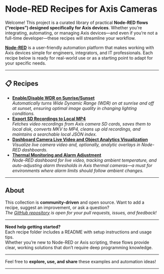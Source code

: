 # Node-RED Recipes for Axis Cameras

Welcome! This project is a curated library of practical **Node-RED flows (“recipes”) designed specifically for Axis devices**. Whether you’re integrating, automating, or managing Axis devices—and even if you’re not a full-time developer—these recipes will streamline your workflow.

**[Node-RED](https://nodered.org/)** is a user-friendly automation platform that makes working with Axis devices simple for engineers, integrators, and IT professionals. Each recipe below is ready for real-world use or as a starting point to adapt for your specific needs.

***

## 📋 Recipes

- **[Enable/Disable WDR on Sunrise/Sunset](recipes/sunrise-sunset/README.md)**  
  _Automatically turns Wide Dynamic Range (WDR) on at sunrise and off at sunset, ensuring optimal image quality in changing lighting conditions._
- **[Export SD Recordings to Local MP4](recipes/export-SD-recordings-to-local-MP4/README.md)**  
  _Fetches video recordings from Axis camera SD cards, saves them to local disk, converts MKV to MP4, cleans up old recordings, and maintains a searchable local JSON index._
- **[Dashboard Camera Live Video and Object Analytics Visualization](recipes/dashboard-video/README.md)**  
  _Visualize live camera video and, optionally, analytic overlays in Node-RED dashboards._
- **[Thermal Monitoring and Alarm Adjustment](recipes/thermal-monitoring/README.md)**  
  _Node-RED dashboard for live video, tracking ambient temperature, and auto-adjusting alarm thresholds in Axis thermal cameras—a must for environments where alarm limits should follow ambient changes._

***

## About

This collection is **community-driven** and open source. Want to add a recipe, suggest an improvement, or ask a question?  
_The [GitHub repository](https://github.com/pandosme/node-red-recipes) is open for your pull requests, issues, and feedback!_

***

**Need help getting started?**  
Each recipe folder includes a README with setup instructions and usage tips.  
Whether you’re new to Node-RED or Axis scripting, these flows provide clear, working solutions that don’t require deep programming knowledge.

***

Feel free to **explore, use, and share** these examples and automation ideas!

***
